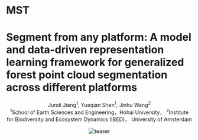 # MST

# Segment from any platform: A model and data-driven representation learning framework for generalized forest point cloud segmentation across different platforms
<div align="center">
Jundi Jiang</a><sup>1</sup>, Yueqian Shen</a><sup>1</sup>, Jinhu Wang</a><sup>2</sup>

<div align="center">
</a><sup>1</sup>School of Earth Sciences and Engineering，Hohai University， </a><sup>2</sup>Institute for Biodiversity and Ecosystem Dynamics (IBED)， University of Amsterdam

![teaser](./doc/MST.png)

<div align="left">
